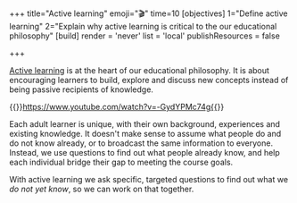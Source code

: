 +++
title="Active learning"
emoji="🎬"
time=10
[objectives]
    1="Define active learning"
    2="Explain why active learning is critical to the our educational philosophy"
[build]
  render = 'never'
  list = 'local'
  publishResources = false

+++

[Active learning](https://www.pnas.org/doi/10.1073/pnas.1319030111) is at the heart of our educational philosophy. It is about encouraging learners to build, explore and discuss new concepts instead of being passive recipients of knowledge.

{{<youtube>}}https://www.youtube.com/watch?v=-GydYPMc74g{{</youtube>}}

Each adult learner is unique, with their own background, experiences and existing knowledge. It doesn't make sense to assume what people do and do not know already, or to broadcast the same information to everyone. Instead, we use questions to find out what people already know, and help each individual bridge their gap to meeting the course goals.

With active learning we ask specific, targeted questions to find out what we _do not yet know_, so we can work on that together.
